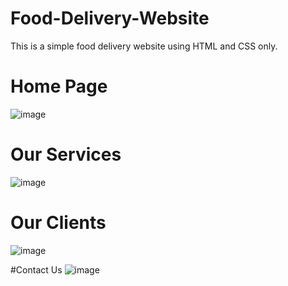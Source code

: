 # Food-Delivery-Website

This is a simple food delivery website using HTML and CSS only.

# Home Page 
![image](https://github.com/Rowel-Maharjan/Food-Delivery-Website/assets/160736496/f881dabd-7c8b-4095-9330-629c75c51fca)

# Our Services
![image](https://github.com/Rowel-Maharjan/Food-Delivery-Website/assets/160736496/ef1faf0e-a61d-41ca-90ce-8496678ecfc9)

# Our Clients
![image](https://github.com/Rowel-Maharjan/Food-Delivery-Website/assets/160736496/7d1870fe-3570-444f-a0b9-9c4011dda99d)

#Contact Us
![image](https://github.com/Rowel-Maharjan/Food-Delivery-Website/assets/160736496/04a61f9d-0d10-41f1-a73b-eed70403f040)



